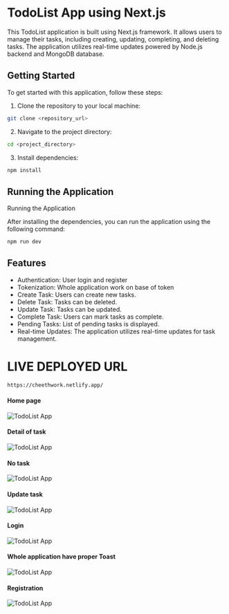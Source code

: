 # TodoList App using Next.js

This TodoList application is built using Next.js framework. It allows users to manage their tasks, including creating, updating, completing, and deleting tasks. The application utilizes real-time updates powered by Node.js backend and MongoDB database.

## Getting Started

To get started with this application, follow these steps:

1. Clone the repository to your local machine:

```bash
git clone <repository_url>
```
2. Navigate to the project directory:

```bash
cd <project_directory>
```
3. Install dependencies:
```bash
npm install
```

## Running the Application

Running the Application

After installing the dependencies, you can run the application using the following command:
```bash
npm run dev
```

## Features

- Authentication: User login and register
- Tokenization: Whole application work on base of token
- Create Task: Users can create new tasks.
- Delete Task: Tasks can be deleted.
- Update Task: Tasks can be updated.
- Complete Task: Users can mark tasks as complete.
- Pending Tasks: List of pending tasks is displayed.
- Real-time Updates: The application utilizes real-time updates for task management.

# LIVE DEPLOYED URL
```bash
https://cheethwork.netlify.app/
```
#### Home page
![TodoList App](https://github.com/TheNayab/images/blob/master/home.png)

#### Detail of task
![TodoList App](https://github.com/TheNayab/images/blob/master/detail%20list.png)

#### No task
![TodoList App](https://github.com/TheNayab/images/blob/master/no%20task.png)

#### Update task
![TodoList App](https://github.com/TheNayab/images/blob/master/update.png)

#### Login
![TodoList App](https://github.com/TheNayab/images/blob/master/login.png)

#### Whole application have proper Toast
![TodoList App](https://github.com/TheNayab/images/blob/master/toast.png)

#### Registration
![TodoList App](https://github.com/TheNayab/images/blob/master/registration.png)

   
